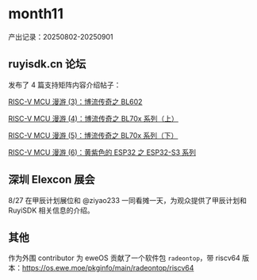 # month11

产出记录：20250802-20250901

## ruyisdk.cn 论坛

发布了 4 篇支持矩阵内容介绍帖子：

[RISC-V MCU 漫游 (3)：博流传奇之 BL602](https://ruyisdk.cn/t/topic/1032)

[RISC-V MCU 漫游 (4)：博流传奇之 BL70x 系列（上）](https://ruyisdk.cn/t/topic/1040)

[RISC-V MCU 漫游 (5)：博流传奇之 BL70x 系列（下）](https://ruyisdk.cn/t/topic/1264)

[RISC-V MCU 漫游 (6)：黄紫色的 ESP32 之 ESP32-S3 系列](https://ruyisdk.cn/t/topic/1296)

## 深圳 Elexcon 展会

8/27 在甲辰计划展位和 @ziyao233 一同看摊一天，为观众提供了甲辰计划和 RuyiSDK 相关信息的介绍。

## 其他

作为外围 contributor 为 eweOS 贡献了一个软件包 `radeontop`，带 riscv64 版本：https://os.ewe.moe/pkginfo/main/radeontop/riscv64